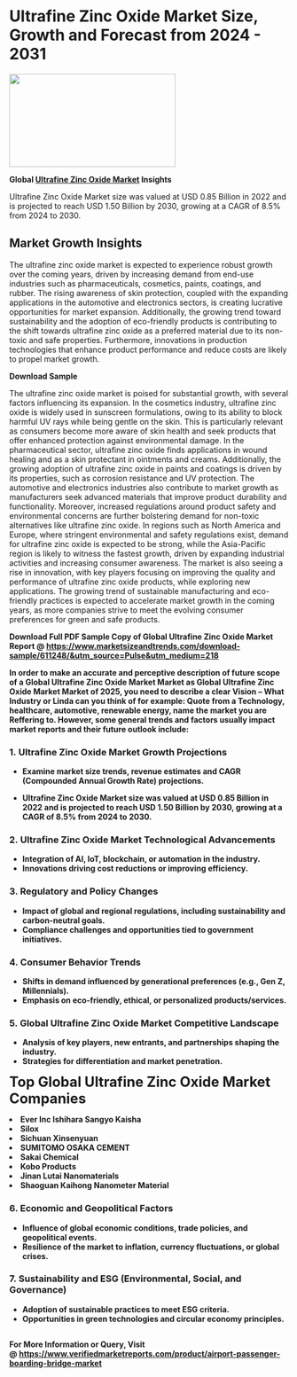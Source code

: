 <H1>Ultrafine Zinc Oxide Market Size, Growth and Forecast from 2024 - 2031</H1><img class="aligncenter size-medium wp-image-584254" src="https://thirdeyenews.in/wp-content/uploads/2024/09/Global-Market-Research-300x168.jpeg" alt="" width="300" height="168" /><p><strong>Global&nbsp;<a href="https://www.marketsizeandtrends.com/download-sample/611248/&amp;utm_source=Pulse&amp;utm_medium=218">Ultrafine Zinc Oxide Market</a> Insights</strong></p><p>Ultrafine Zinc Oxide Market size was valued at USD 0.85 Billion in 2022 and is projected to reach USD 1.50 Billion by 2030, growing at a CAGR of 8.5% from 2024 to 2030.</p><p><h2>Market Growth Insights</h2> <p>The ultrafine zinc oxide market is expected to experience robust growth over the coming years, driven by increasing demand from end-use industries such as pharmaceuticals, cosmetics, paints, coatings, and rubber. The rising awareness of skin protection, coupled with the expanding applications in the automotive and electronics sectors, is creating lucrative opportunities for market expansion. Additionally, the growing trend toward sustainability and the adoption of eco-friendly products is contributing to the shift towards ultrafine zinc oxide as a preferred material due to its non-toxic and safe properties. Furthermore, innovations in production technologies that enhance product performance and reduce costs are likely to propel market growth.</p> <p><strong>Download Sample</strong></p> <p>The ultrafine zinc oxide market is poised for substantial growth, with several factors influencing its expansion. In the cosmetics industry, ultrafine zinc oxide is widely used in sunscreen formulations, owing to its ability to block harmful UV rays while being gentle on the skin. This is particularly relevant as consumers become more aware of skin health and seek products that offer enhanced protection against environmental damage. In the pharmaceutical sector, ultrafine zinc oxide finds applications in wound healing and as a skin protectant in ointments and creams. Additionally, the growing adoption of ultrafine zinc oxide in paints and coatings is driven by its properties, such as corrosion resistance and UV protection. The automotive and electronics industries also contribute to market growth as manufacturers seek advanced materials that improve product durability and functionality. Moreover, increased regulations around product safety and environmental concerns are further bolstering demand for non-toxic alternatives like ultrafine zinc oxide. In regions such as North America and Europe, where stringent environmental and safety regulations exist, demand for ultrafine zinc oxide is expected to be strong, while the Asia-Pacific region is likely to witness the fastest growth, driven by expanding industrial activities and increasing consumer awareness. The market is also seeing a rise in innovation, with key players focusing on improving the quality and performance of ultrafine zinc oxide products, while exploring new applications. The growing trend of sustainable manufacturing and eco-friendly practices is expected to accelerate market growth in the coming years, as more companies strive to meet the evolving consumer preferences for green and safe products. <p><strong></p><p><span class=""><strong>Download Full PDF Sample Copy of Global Ultrafine Zinc Oxide Market Report</strong> @ <a href="https://www.marketsizeandtrends.com/download-sample/611248/&amp;utm_source=Pulse&amp;utm_medium=218" target="_blank">https://www.marketsizeandtrends.com/download-sample/611248/&amp;utm_source=Pulse&amp;utm_medium=218</a></span></p><p>In order to make an accurate and perceptive description of future scope of a Global&nbsp;Ultrafine Zinc Oxide Market Market as Global&nbsp;Ultrafine Zinc Oxide Market Market of 2025, you need to describe a clear Vision &ndash; What Industry or Linda can you think of for example: Quote from a Technology, healthcare, automotive, renewable energy, name the market you are Reffering to. However, some general trends and factors usually impact market reports and their future outlook include:</p><h3>1.&nbsp;<strong>Ultrafine Zinc Oxide Market Growth Projections</strong></h3><ul><li>Examine market size trends, revenue estimates and CAGR (Compounded Annual Growth Rate) projections.</li><li><p>Ultrafine Zinc Oxide Market size was valued at USD 0.85 Billion in 2022 and is projected to reach USD 1.50 Billion by 2030, growing at a CAGR of 8.5% from 2024 to 2030.</p></li></ul><h3>2.&nbsp;<strong>Ultrafine Zinc Oxide Market Technological Advancements</strong></h3><ul><li>Integration of AI, IoT, blockchain, or automation in the industry.</li><li>Innovations driving cost reductions or improving efficiency.</li></ul><h3>3.&nbsp;<strong>Regulatory and Policy Changes</strong></h3><ul><li>Impact of global and regional regulations, including sustainability and carbon-neutral goals.</li><li>Compliance challenges and opportunities tied to government initiatives.</li></ul><h3>4.&nbsp;<strong>Consumer Behavior Trends</strong></h3><ul><li>Shifts in demand influenced by generational preferences (e.g., Gen Z, Millennials).</li><li>Emphasis on eco-friendly, ethical, or personalized products/services.</li></ul><h3>5.&nbsp;<strong>Global Ultrafine Zinc Oxide Market Competitive Landscape</strong></h3><ul><li>Analysis of key players, new entrants, and partnerships shaping the industry.</li><li>Strategies for differentiation and market penetration.</li></ul><p data-pm-slice="1 1 []"><span style="color: inherit; font-family: inherit; font-size: 25px;">Top Global Ultrafine Zinc Oxide Market Companies</span></p><div class="" data-test-id=""><p><li>Ever Inc Ishihara Sangyo Kaisha</li><li> Silox</li><li> Sichuan Xinsenyuan</li><li> SUMITOMO OSAKA CEMENT</li><li> Sakai Chemical</li><li> Kobo Products</li><li> Jinan Lutai Nanomaterials</li><li> Shaoguan Kaihong Nanometer Material</li></p></div><h3>6.&nbsp;<strong>Economic and Geopolitical Factors</strong></h3><ul><li>Influence of global economic conditions, trade policies, and geopolitical events.</li><li>Resilience of the market to inflation, currency fluctuations, or global crises.</li></ul><h3>7.&nbsp;<strong>Sustainability and ESG (Environmental, Social, and Governance)</strong></h3><ul><li>Adoption of sustainable practices to meet ESG criteria.</li><li>Opportunities in green technologies and circular economy principles.</li></ul><h2><strong style="font-size: 14px;">For More Information or Query, Visit @&nbsp;</strong><a style="background-color: #ffffff; font-size: 14px;" href="https://www.marketsizeandtrends.com/report/ultrafine-zinc-oxide-market/" target="_blank">https://www.verifiedmarketreports.com/product/airport-passenger-boarding-bridge-market</a></h2>
